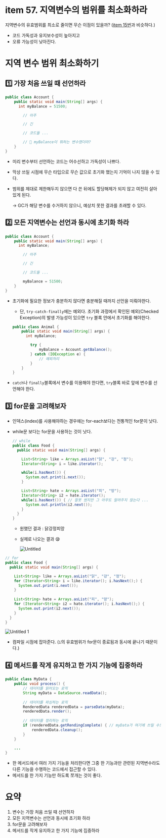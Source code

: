 # item 57. 지역변수의 범위를 최소화하라

지역변수의 유효범위를 최소로 줄이면 무슨 이점이 있을까? ([item 15번](https://github.com/Meet-Coder-Study/book-effective-java/blob/main/4%EC%9E%A5/15_%ED%81%B4%EB%9E%98%EC%8A%A4%EC%99%80_%EB%A9%A4%EB%B2%84%EC%9D%98_%EC%A0%91%EA%B7%BC_%EA%B6%8C%ED%95%9C%EC%9D%84_%EC%B5%9C%EC%86%8C%ED%99%94%ED%95%98%EB%9D%BC_%ED%99%A9%EC%A4%80%ED%98%B8.md)과 비슷하다.)

- 코드 가독성과 유지보수성이 높아지고
- 오류 가능성이 낮아진다.

# 지역 변수 범위 최소화하기

## 1️⃣ **가장 처음 쓰일 때 선언하라**

```java
public class Account {
	public static void main(String[] args) {
	  int myBalance = 51500;

		// 아주

		// 긴

		// 코드들 ...

		// 🤔 myBalance이 뭐하는 변수였더라?
	}
}
```

- 미리 변수부터 선언하는 코드는 어수선하고 가독성이 나쁘다.
- 막상 쓰일 시점에 무슨 타입으로 무슨 값으로 초기화 했는지 기억이 나지 않을 수 있다.
- 범위를 제대로 제한해두지 않으면 다 쓴 뒤에도 할당해제가 되지 않고 여전히 살아있게 된다.

    → GC가 해당 변수를 수거하지 않으니, 예상치 못한 결과를 초래할 수 있다.

## 2️⃣ 모든 지역변수는 선언과 동시에 초기화 하라

```java
public class Account {
	public static void main(String[] args) {
	  int myBalance;

		// 아주

		// 긴

		// 코드들 ...

		myBalance = 51500;
	}
}
```

- 초기화에 필요한 정보가 충분하지 않다면 충분해질 때까지 선언을 미뤄야한다.
    - 단, `try-catch-finally`에는 예외다. 초기화 과정에서 확인된 예외(Checked Exception)의 발생 가능성이 있으면 `try` 블록 안에서 초기화를 해야한다.

    ```java
    public class Animal {
    	public static void main(String[] args) {
    	  int myBalance;

    		try {
    			myBalance = Account.getBalance();
    		} catch (IOException e) {
    			// 예외처리
    		}
    	}
    }
    ```

- `catch`나 `finally`블록에서 변수를 이용해야 한다면, `try`블록 바로 앞에 변수를 선언해야 한다.

## 3️⃣ for문을 고려해보자

- 인덱스(index)를 사용해야하는 경우에는 for-each보다는 전통적인 for문이 낫다.
- while문 보다는 for문을 사용하는 것이 낫다.

    ```java
    // while
    public class Food {
      public static void main(String[] args) {

        List<String> like = Arrays.asList("닭", "강", "정");
        Iterator<String> i = like.iterator();

        while(i.hasNext()) {
          System.out.print(i.next());
        }

        List<String> hate = Arrays.asList("피", "망");
        Iterator<String> i2 = hate.iterator();
        while(i.hasNext()) { // 잘못 썼지만 그 아무도 알려주지 않는다 ...
          System.out.println(i2.next());
        }
      }
    }
    ```

    - 원했던 결과 : 닭강정피망
    - 실제로 나오는 결과 😪

        ![Untitled](https://user-images.githubusercontent.com/42836576/110568431-50773800-8196-11eb-81b7-0a27a9dd1912.png)

```java
// for
public class Food {
  public static void main(String[] args) {

    List<String> like = Arrays.asList("닭", "강", "정");
    for (Iterator<String> i = like.iterator(); i.hasNext();) {
      System.out.print(i.next());
    }
    
    List<String> hate = Arrays.asList("피", "망");
    for (Iterator<String> i2 = hate.iterator(); i.hasNext();) {
      System.out.print(i2.next());
    }
  }
}
```

![Untitled 1](https://user-images.githubusercontent.com/42836576/110568434-51a86500-8196-11eb-9b5d-e8322e2503a0.png)

- 컴파일 시점에 잡아준다. (`i`의 유효범위가 for문이 종료됨과 동시에 끝나기 때문이다.)

## 4️⃣ 메서드를 작게 유지하고 한 가지 기능에 집중하라

```java
public class MyData {
    public void process() {
		// 데이터를 읽어오는 로직
        String myData = DataSource.readData();
				
		// 데이터를 파싱하는 로직
        RenderedData renderedData = parseData(myData);
        renderedData.render();
				
		// 데이터를 정리하는 로직
		if (renderedData.getRendingComplete) { // myData가 여기에 쓰일 수도!?
			renderedData.cleanup();
		}
    }
    
    ...
}
```

- 한 메서드에서 여러 가지 기능을 처리한다면 그중 한 기능과만 관련된 지역변수라도 다른 기능을 수행하는 코드에서 접근할 수 있다.
- 메서드를 한 가지 기능만 하도록 쪼개는 것이 좋다.

# **요약**

1. 변수는 가장 처음 쓰일 때 선언하자
2. 모든 지역변수는 선언과 동시에 초기화 하라
3. for문을 고려해보자
4. 메서드를 작게 유지하고 한 가지 기능에 집중하라